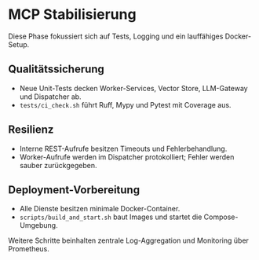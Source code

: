 # MCP Stabilisierung

Diese Phase fokussiert sich auf Tests, Logging und ein lauffähiges Docker-Setup.

## Qualitätssicherung
- Neue Unit-Tests decken Worker-Services, Vector Store, LLM-Gateway und Dispatcher ab.
- `tests/ci_check.sh` führt Ruff, Mypy und Pytest mit Coverage aus.

## Resilienz
- Interne REST-Aufrufe besitzen Timeouts und Fehlerbehandlung.
- Worker-Aufrufe werden im Dispatcher protokolliert; Fehler werden sauber zurückgegeben.

## Deployment-Vorbereitung
- Alle Dienste besitzen minimale Docker-Container.
- `scripts/build_and_start.sh` baut Images und startet die Compose-Umgebung.

Weitere Schritte beinhalten zentrale Log-Aggregation und Monitoring über Prometheus.

